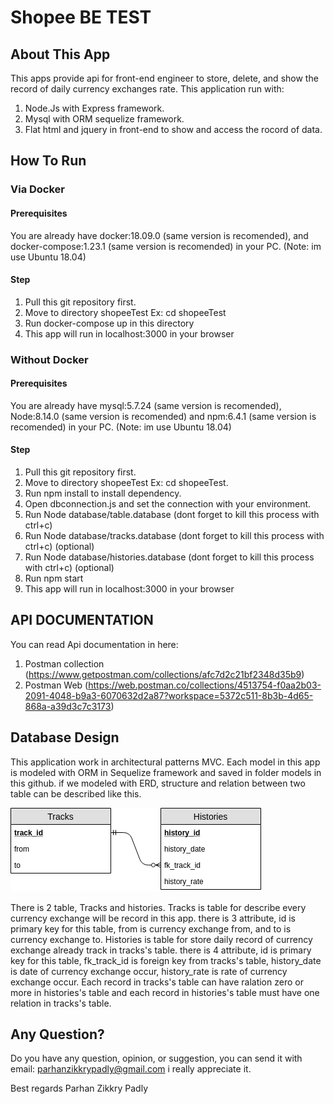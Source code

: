 # Shopee BE TEST

## About This App

This apps provide api for front-end engineer to store, delete, and show the record of daily currency exchanges rate. This application run with:
1. Node.Js with Express framework.
2. Mysql with ORM sequelize framework.
3. Flat html and jquery in front-end to show and access the rocord of data.

## How To Run
### Via Docker
#### Prerequisites
You are already have docker:18.09.0 (same version is recomended), and docker-compose:1.23.1 (same version is recomended) in your PC. (Note: im use Ubuntu 18.04)
#### Step
1. Pull this git repository first.
2. Move to directory shopeeTest Ex: cd shopeeTest
3. Run docker-compose up in this directory
4. This app will run in localhost:3000 in your browser
### Without Docker
#### Prerequisites
You are already have mysql:5.7.24 (same version is recomended), Node:8.14.0 (same version is recomended) and npm:6.4.1 (same version is recomended) in your PC. (Note: im use Ubuntu 18.04)
#### Step
1. Pull this git repository first.
2. Move to directory shopeeTest Ex: cd shopeeTest.
3. Run npm install to install dependency.
4. Open dbconnection.js and set the connection with your environment.
5. Run Node database/table.database (dont forget to kill this process with ctrl+c)
6. Run Node database/tracks.database (dont forget to kill this process with ctrl+c) (optional)
7. Run Node database/histories.database (dont forget to kill this process with ctrl+c) (optional)
8. Run npm start
9. This app will run in localhost:3000 in your browser

## API DOCUMENTATION
You can read Api documentation in here:
1. Postman collection (<https://www.getpostman.com/collections/afc7d2c21bf2348d35b9>)
2. Postman Web (<https://web.postman.co/collections/4513754-f0aa2b03-2091-4048-b9a3-6070632d2a87?workspace=5372c511-8b3b-4d65-868a-a39d3c7c3173>)
 
## Database Design
This application work in architectural patterns MVC. Each model in this app is modeled with ORM in Sequelize framework and saved in folder models in this github. if we modeled with ERD, structure and relation between two table can be described like this.

![alt text](https://raw.githubusercontent.com/parhanzikkry/ShopeeBETest/master/ERD_ShopeeTest.png "ERD")

There is 2 table, Tracks and histories. Tracks is table for describe every currency exchange will be record in this app. there is 3 attribute, id is primary key for this table, from is currency exchange from, and to is currency exchange to. Histories is table for store daily record of currency exchange already track in tracks's table. there is 4 attribute, id is primary key for this table, fk_track_id is foreign key from tracks's table, history_date is date of currency exchange occur, history_rate is rate of currency exchange occur. Each record in tracks's table can have ralation zero or more in histories's table and each record in histories's table must have one relation in tracks's table.

## Any Question?
Do you have any question, opinion, or suggestion, you can send it with email: parhanzikkrypadly@gmail.com i really appreciate it.

Best regards
Parhan Zikkry Padly
